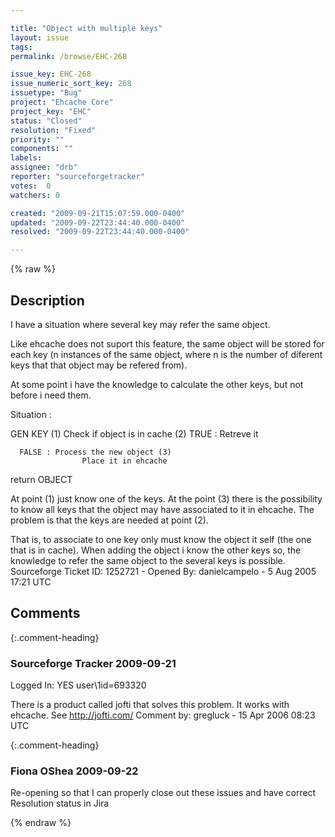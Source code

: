 ```yaml
---

title: "Object with multiple keys"
layout: issue
tags: 
permalink: /browse/EHC-268

issue_key: EHC-268
issue_numeric_sort_key: 268
issuetype: "Bug"
project: "Ehcache Core"
project_key: "EHC"
status: "Closed"
resolution: "Fixed"
priority: ""
components: ""
labels: 
assignee: "drb"
reporter: "sourceforgetracker"
votes:  0
watchers: 0

created: "2009-09-21T15:07:59.000-0400"
updated: "2009-09-22T23:44:40.000-0400"
resolved: "2009-09-22T23:44:40.000-0400"

---
```




{% raw %}



## Description

<div markdown="1" class="description">

I have a situation where several key may refer the same
object.

Like ehcache does not suport this feature, the same
object will be stored for each key (n instances of the
same object, where n is the number of diferent keys
that that object may be refered from).

At some point i have the knowledge to calculate the
other keys, but not before i need them.

Situation :

   GEN KEY (1)
   Check if object is in cache (2)
      TRUE : Retreve it

      FALSE : Process the new object (3)
                    Place it in ehcache
   return OBJECT

At point (1) just know one of the keys. At the point
(3) there is the possibility to know all keys that the
object may have associated to it in ehcache.
The problem is that the keys are needed at point (2).

That is, to associate to one key only must know the
object it self (the one that is in cache). When adding
the object i know the other keys so, the knowledge to
refer the same object to the several keys is possible.
Sourceforge Ticket ID: 1252721 - Opened By: danielcampelo - 5 Aug 2005 17:21 UTC

</div>

## Comments


{:.comment-heading}
### **Sourceforge Tracker** <span class="date">2009-09-21</span>

<div markdown="1" class="comment">

Logged In: YES 
user\1id=693320

There is a product called jofti that solves this problem. It works with ehcache. 
See  http://jofti.com/
Comment by: gregluck - 15 Apr 2006 08:23 UTC

</div>


{:.comment-heading}
### **Fiona OShea** <span class="date">2009-09-22</span>

<div markdown="1" class="comment">

Re-opening so that I can properly close out these issues and have correct Resolution status in Jira

</div>



{% endraw %}
